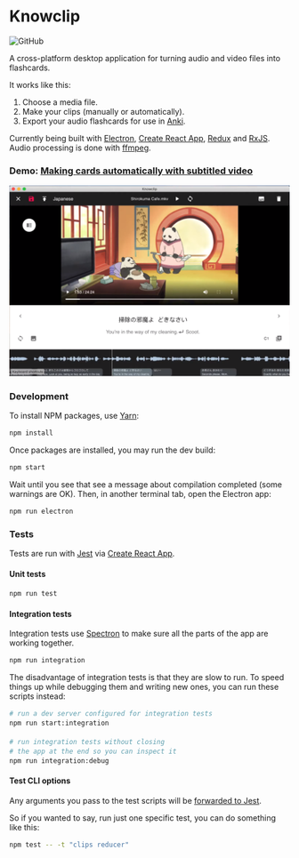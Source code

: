 # Knowclip
![GitHub](https://img.shields.io/github/license/knowclip/knowclip)

A cross-platform desktop application for turning audio and video files into flashcards.

It works like this:

1. Choose a media file.
2. Make your clips (manually or automatically).
3. Export your audio flashcards for use in [Anki](https://apps.ankiweb.net/).

Currently being built with [Electron](https://electronjs.org), [Create React App](https://github.com/facebookincubator/create-react-app), [Redux](https://redux.js.org/) and [RxJS](https://rxjs-dev.firebaseapp.com/). Audio processing is done with [ffmpeg](https://ffmpeg.org/).

### Demo: [Making cards automatically with subtitled video](https://www.youtube.com/watch?v=kFEfS8dyKQ8)
[![Knowclip](img/screenshot_200324.png)](https://www.youtube.com/watch?v=Duy8f4bOa-Y)


### Development

To install NPM packages, use [Yarn](https://yarnpkg.com/):

```bash
npm install
```

Once packages are installed, you may run the dev build:

```bash
npm start
```

Wait until you see that see a message about compilation completed (some warnings are OK). Then, in another terminal tab, open the Electron app:

```bash
npm run electron
```

### Tests

Tests are run with [Jest](https://jestjs.io/) via [Create React App](https://create-react-app.dev/docs/running-tests/).

#### Unit tests

```bash
npm run test
```

#### Integration tests

Integration tests use [Spectron](https://electronjs.org/spectron) to make sure all the parts of the app are working together.

```bash
npm run integration
```


The disadvantage of integration tests is that they are slow to run. To speed things up while debugging them and writing new ones, you can run these scripts instead:

```bash
# run a dev server configured for integration tests
npm run start:integration

# run integration tests without closing
# the app at the end so you can inspect it
npm run integration:debug
```

#### Test CLI options

Any arguments you pass to the test scripts will be [forwarded to Jest](https://jestjs.io/docs/en/cli).

So if you wanted to say, run just one specific test, you can do something like this:

```bash
npm test -- -t "clips reducer"
```

